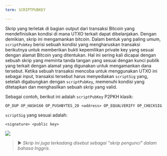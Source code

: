 ```yaml
---
term: SCRIPTPUBKEY

---
```

Skrip yang terletak di bagian output dari transaksi Bitcoin yang mendefinisikan kondisi di mana UTXO terkait dapat dibelanjakan. Dengan demikian, skrip ini mengamankan bitcoin. Dalam bentuk yang paling umum, `scriptPubKey` berisi sebuah kondisi yang mengharuskan transaksi berikutnya untuk memberikan bukti kepemilikan private key yang sesuai dengan alamat Bitcoin yang ditentukan. Hal ini sering kali dicapai dengan sebuah skrip yang meminta tanda tangan yang sesuai dengan kunci publik yang terkait dengan alamat yang digunakan untuk mengamankan dana tersebut. Ketika sebuah transaksi mencoba untuk menggunakan UTXO ini sebagai input, transaksi tersebut harus menyediakan `scriptSig` yang, setelah digabungkan dengan `scriptPubKey`, memenuhi kondisi yang ditetapkan dan menghasilkan sebuah skrip yang valid.

Sebagai contoh, berikut ini adalah `scriptPubKey` P2PKH klasik:

```text
OP_DUP OP_HASH160 OP_PUSHBYTES_20 <address> OP_EQUALVERIFY OP_CHECKSIG
```

`scriptSig` yang sesuai adalah:

```text
<signature> <public key>
```

![](../../dictionnaire/assets/35.webp)

> ► *Skrip ini juga terkadang disebut sebagai "skrip pengunci" dalam bahasa Inggris.*